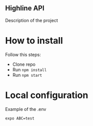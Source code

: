 ## Highline API

Description of the project

# How to install

Follow this steps:
- Clone repo
- Run `npm install`
- Run `npm start`

# Local configuration

Example of the .env

````
expo ABC=test
````

